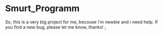 # Smurt_Programm
So, this is a very big project for me, becouse i'm newbie and i need help.
If you find a new bug, please let me know, thanks! ;
